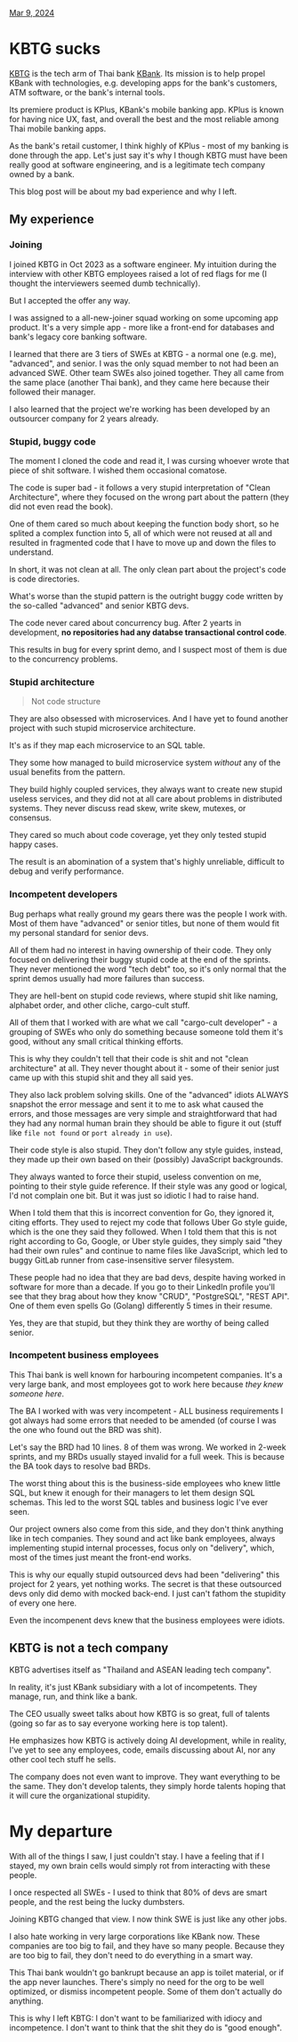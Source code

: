 [Mar 9, 2024](/blog/2024/)

# KBTG sucks

[KBTG](https://kbtg.tech) is the tech arm of Thai bank [KBank](http://www.kasikornbank.com/).
Its mission is to help propel KBank with technologies, e.g.
developing apps for the bank's customers, ATM software, or the bank's
internal tools.

Its premiere product is KPlus, KBank's mobile banking app.
KPlus is known for having nice UX, fast, and overall the best and
the most reliable among Thai mobile banking apps.

As the bank's retail customer, I think highly of KPlus - most
of my banking is done through the app. Let's just say it's why
I though KBTG must have been really good at software engineering,
and is a legitimate tech company owned by a bank.

This blog post will be about my bad experience and why I left.

## My experience

### Joining

I joined KBTG in Oct 2023 as a software engineer. My intuition during
the interview with other KBTG employees raised a lot of red flags
for me (I thought the interviewers seemed dumb technically).

But I accepted the offer any way.

I was assigned to a all-new-joiner squad working on some upcoming
app product. It's a very simple app - more like a front-end for
databases and bank's legacy core banking software.

I learned that there are 3 tiers of SWEs at KBTG - a normal one
(e.g. me), "advanced", and senior. I was the only squad member to
not had been an advanced SWE. Other team SWEs also joined together.
They all came from the same place (another Thai bank), and they
came here because their followed their manager.

I also learned that the project we're working has been developed
by an outsourcer company for 2 years already.

### Stupid, buggy code

The moment I cloned the code and read it, I was cursing whoever
wrote that piece of shit software. I wished them occasional comatose.

The code is super bad - it follows a very stupid interpretation
of "Clean Architecture", where they focused on the wrong part
about the pattern (they did not even read the book).

One of them cared so much about keeping the function body short,
so he splited a complex function into 5, all of which were not reused
at all and resulted in fragmented code that I have to move up and down
the files to understand.

In short, it was not clean at all. The only clean part about the
project's code is code directories.

What's worse than the stupid pattern is the outright buggy code
written by the so-called "advanced" and senior KBTG devs.

The code never cared about concurrency bug. After 2 yearts in
development, **no repositories had any databse transactional control code**.

This results in bug for every sprint demo, and I suspect
most of them is due to the concurrency problems.

### Stupid architecture

> Not code structure

They are also obsessed with microservices. And I have yet to found
another project with such stupid microservice architecture.

It's as if they map each microservice to an SQL table.

They some how managed to build microservice system *without*
any of the usual benefits from the pattern.

They build highly coupled services, they always want to create new
stupid useless services, and they did not at all care about problems
in distributed systems. They never discuss read skew, write skew,
mutexes, or consensus.

They cared so much about code coverage, yet they only tested stupid
happy cases.

The result is an abomination of a system that's highly unreliable,
difficult to debug and verify performance.

### Incompetent developers

Bug perhaps what really ground my gears there was the people I work with.
Most of them have "advanced" or senior titles, but none of them would
fit my personal standard for senior devs.

All of them had no interest in having ownership of their code.
They only focused on delivering their buggy stupid code at the end of
the sprints. They never mentioned the word "tech debt" too, so it's
only normal that the sprint demos usually had more failures than success.

They are hell-bent on stupid code reviews, where stupid shit like
naming, alphabet order, and other cliche, cargo-cult stuff.

All of them that I worked with are what we call "cargo-cult developer" -
a grouping of SWEs who only do something because someone told them
it's good, without any small critical thinking efforts.

This is why they couldn't tell that their code is shit and not "clean
architecture" at all. They never thought about it - some of their senior
just came up with this stupid shit and they all said yes.

They also lack problem solving skills. One of the "advanced" idiots
ALWAYS snapshot the error message and sent it to me to ask what caused
the errors, and those messages are very simple and straightforward that
had they had any normal human brain they should be able to figure it out
(stuff like `file not found` or `port already in use`).

Their code style is also stupid. They don't follow any style guides,
instead, they made up their own based on their (possibly) JavaScript
backgrounds.

They always wanted to force their stupid, useless convention on me,
pointing to their style guide reference. If their style was any good
or logical, I'd not complain one bit. But it was just so idiotic I had
to raise hand.

When I told them that this is incorrect convention for Go, they ignored it,
citing efforts. They used to reject my code that follows Uber Go style guide,
which is the one they said they followed. When I told them that this is
not right according to Go, Google, or Uber style guides, they simply said
"they had their own rules" and continue to name files like JavaScript,
which led to buggy GitLab runner from case-insensitive server filesystem.

These people had no idea that they are bad devs, despite having worked
in software for more than a decade. If you go to their LinkedIn profile
you'll see that they brag about how they know "CRUD", "PostgreSQL", "REST API".
One of them even spells Go (Golang) differently 5 times in their resume.

Yes, they are that stupid, but they think they are worthy of being called senior.

### Incompetent business employees

This Thai bank is well known for harbouring incompetent companies. It's a
very large bank, and most employees got to work here because
*they knew someone here*.

The BA I worked with was very incompetent - ALL business requirements I got
always had some errors that needed to be amended (of course I was the one who
found out the BRD was shit).

Let's say the BRD had 10 lines. 8 of them was wrong. We worked in 2-week sprints,
and my BRDs usually stayed invalid for a full week. This is because the BA
took days to resolve bad BRDs.

The worst thing about this is the business-side employees who knew little SQL,
but knew it enough for their managers to let them design SQL schemas. This led
to the worst SQL tables and business logic I've ever seen.

Our project owners also come from this side, and they don't think anything
like in tech companies. They sound and act like bank employees, always
implementing stupid internal processes, focus only on "delivery", which,
most of the times just meant the front-end works.

This is why our equally stupid outsourced devs had been "delivering" this
project for 2 years, yet nothing works. The secret is that these outsourced
devs only did demo with mocked back-end. I just can't fathom the stupidity
of every one here.

Even the incompenent devs knew that the business employees were idiots.

## KBTG is not a tech company

KBTG advertises itself as "Thailand and ASEAN leading tech company".

In reality, it's just KBank subsidiary with a lot of incompetents.
They manage, run, and think like a bank.

The CEO usually sweet talks about how KBTG is so great, full of talents
(going so far as to say everyone working here is top talent).

He emphasizes how KBTG is actively doing AI development, while in reality,
I've yet to see any employees, code, emails discussing about AI, nor any other
cool tech stuff he sells.

The company does not even want to improve. They want everything to be the same.
They don't develop talents, they simply horde talents hoping that it will cure
the organizational stupidity.
 
# My departure

With all of the things I saw, I just couldn't stay. I have a feeling that
if I stayed, my own brain cells would simply rot from interacting with these people.

I once respected all SWEs - I used to think that 80% of devs are smart people,
and the rest being the lucky dumbsters.

Joining KBTG changed that view. I now think SWE is just like any other jobs.

I also hate working in very large corporations like KBank now. These companies
are too big to fail, and they have so many people. Because they are too big
to fail, they don't need to do everything in a smart way.

This Thai bank wouldn't go bankrupt because an app is toilet material, or
if the app never launches. There's simply no need for the org to be well optimized,
or dismiss incompetent people. Some of them don't actually do anything.

This is why I left KBTG: I don't want to be familiarized with idiocy and incompetence.
I don't want to think that the shit they do is "good enough".
